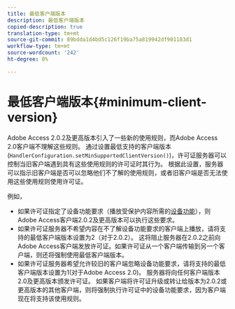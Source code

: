```yaml
---
title: 最低客户端版本
description: 最低客户端版本
copied-description: true
translation-type: tm+mt
source-git-commit: 89bdda1d4bd5c126f19ba75a819942df901183d1
workflow-type: tm+mt
source-wordcount: '242'
ht-degree: 0%

---
```



# 最低客户端版本{#minimum-client-version}

Adobe Access 2.0.2及更高版本引入了一些新的使用规则，而Adobe Access 2.0客户端不理解这些规则。 通过设置最低支持的客户端版本(`HandlerConfiguration.setMinSupportedClientVersion()`)，许可证服务器可以控制当旧客户端遇到具有这些使用规则的许可证时其行为。 根据此设置，服务器可以指示旧客户端是否可以忽略他们不了解的使用规则，或者旧客户端是否无法使用这些使用规则使用许可证。

例如，

* 如果许可证指定了设备功能要求（播放受保护内容所需的[设备功能](../../../aaxs-protecting-content/content-introduction/content-usage-rules/content-runtime-application-restrictions/content-device-capabilities.md)），则Adobe Access客户端2.0.2及更高版本可以执行这些要求。
* 如果许可证服务器不希望内容在不了解设备功能要求的客户端上播放，请将支持的最低客户端版本设置为2（对于2.0.2）。 这将阻止服务器在2.0.2之前向Adobe Access客户端发放许可证。如果许可证从一个客户端传输到另一个客户端，则还将强制使用最低客户端版本。
* 如果许可证服务器希望允许较旧的客户端忽略设备功能要求，请将支持的最低客户端版本设置为1(对于Adobe Access 2.0)。 服务器将向任何客户端版本2.0及更高版本颁发许可证。 如果客户端将许可证升级或转让给版本为2.0.2或更高版本的其他客户端，则将强制执行许可证中的设备功能要求，因为客户端现在将支持该使用规则。

